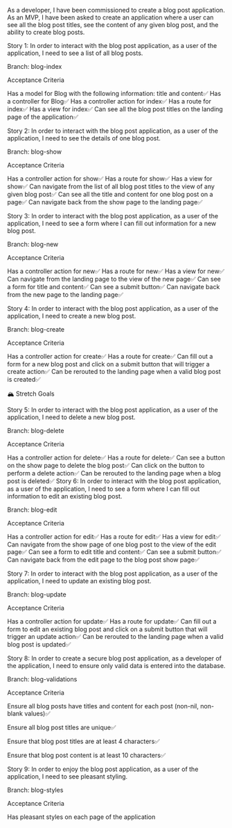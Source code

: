 As a developer, I have been commissioned to create a blog post application. As an MVP, I have been asked to create an application where a user can see all the blog post titles, see the content of any given blog post, and the ability to create blog posts.

Story 1: In order to interact with the blog post application, as a user of the application, I need to see a list of all blog posts.

Branch: blog-index

Acceptance Criteria

Has a model for Blog with the following information: title and content✅
Has a controller for Blog✅
Has a controller action for index✅
Has a route for index✅
Has a view for index✅
Can see all the blog post titles on the landing page of the application✅

Story 2: In order to interact with the blog post application, as a user of the application, I need to see the details of one blog post.

Branch: blog-show

Acceptance Criteria

Has a controller action for show✅
Has a route for show✅
Has a view for show✅
Can navigate from the list of all blog post titles to the view of any given blog post✅
Can see all the title and content for one blog post on a page✅
Can navigate back from the show page to the landing page✅

Story 3: In order to interact with the blog post application, as a user of the application, I need to see a form where I can fill out information for a new blog post.

Branch: blog-new

Acceptance Criteria

Has a controller action for new✅
Has a route for new✅
Has a view for new✅
Can navigate from the landing page to the view of the new page✅
Can see a form for title and content✅
Can see a submit button✅
Can navigate back from the new page to the landing page✅

Story 4: In order to interact with the blog post application, as a user of the application, I need to create a new blog post.

Branch: blog-create

Acceptance Criteria

Has a controller action for create✅
Has a route for create✅
Can fill out a form for a new blog post and click on a submit button that will trigger a create action✅
Can be rerouted to the landing page when a valid blog post is created✅

🏔 Stretch Goals

Story 5: In order to interact with the blog post application, as a user of the application, I need to delete a new blog post.

Branch: blog-delete

Acceptance Criteria

Has a controller action for delete✅
Has a route for delete✅
Can see a button on the show page to delete the blog post✅
Can click on the button to perform a delete action✅
Can be rerouted to the landing page when a blog post is deleted✅
Story 6: In order to interact with the blog post application, as a user of the application, I need to see a form where I can fill out information to edit an existing blog post.

Branch: blog-edit

Acceptance Criteria

Has a controller action for edit✅
Has a route for edit✅
Has a view for edit✅
Can navigate from the show page of one blog post to the view of the edit page✅
Can see a form to edit title and content✅
Can see a submit button✅
Can navigate back from the edit page to the blog post show page✅

Story 7: In order to interact with the blog post application, as a user of the application, I need to update an existing blog post.

Branch: blog-update

Acceptance Criteria

Has a controller action for update✅
Has a route for update✅
Can fill out a form to edit an existing blog post and click on a submit button that will trigger an update action✅
Can be rerouted to the landing page when a valid blog post is updated✅

Story 8: In order to create a secure blog post application, as a developer of the application, I need to ensure only valid data is entered into the database.

Branch: blog-validations

Acceptance Criteria

Ensure all blog posts have titles and content for each post (non-nil, non-blank values)✅

Ensure all blog post titles are unique✅

Ensure that blog post titles are at least 4 characters✅

Ensure that blog post content is at least 10 characters✅

Story 9: In order to enjoy the blog post application, as a user of the application, I need to see pleasant styling.

Branch: blog-styles

Acceptance Criteria

Has pleasant styles on each page of the application
